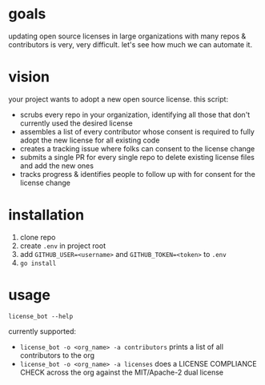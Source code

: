 # goals

updating open source licenses in large organizations with many repos & contributors is very, very difficult. let's see how much we can automate it.

# vision

your project wants to adopt a new open source license. this script:

- scrubs every repo in your organization, identifying all those that don't currently used the desired license
- assembles a list of every contributor whose consent is required to fully adopt the new license for all existing code
- creates a tracking issue where folks can consent to the license change
- submits a single PR for every single repo to delete existing license files and add the new ones
- tracks progress & identifies people to follow up with for consent for the license change

# installation

1. clone repo
2. create `.env` in project root
3. add `GITHUB_USER=<username>` and `GITHUB_TOKEN=<token>` to `.env`
4. `go install`

# usage

`license_bot --help`

currently supported:

- `license_bot -o <org_name> -a contributors` prints a list of all contributors to the org
- `license_bot -o <org_name> -a licenses` does a LICENSE COMPLIANCE CHECK across the org against the MIT/Apache-2 dual license
